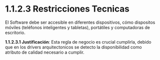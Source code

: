 # 1.1.2.3 Restricciones Tecnicas

El Software debe ser accesible en diferentes dispositivos, cómo dispositos móviles (teléfonos inteligentes y tabletas), portátiles y computadoras de escritorio.

**1.1.2.3.1 Justificación**: Esta regla de negocio es crucial cumplirla, debido que en los drivers arquitectonicos se detecto la disponibilidad como atributo de calidad necesario a cumplir.

